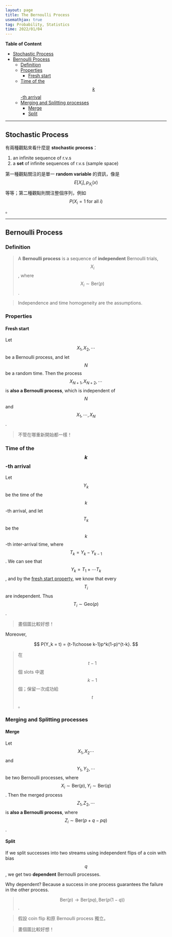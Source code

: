 ```yaml
---
layout: page
title: The Bernoulli Process
usemathjax: true
tag: Probability, Statistics
time: 2022/01/04
---
```


**Table of Content**
- [Stochastic Process](#stochastic-process)
- [Bernoulli Process](#bernoulli-process)
  - [Definition](#definition)
  - [Properties](#properties)
    - [Fresh start](#fresh-start)
  - [Time of the $$k$$-th arrival](#time-of-the-k-th-arrival)
  - [Merging and Splitting processes](#merging-and-splitting-processes)
    - [Merge](#merge)
    - [Split](#split)

---

## Stochastic Process

有兩種觀點來看什麼是 **stochastic process**：
1. an infinite sequence of r.v.s
2. a **set** of infinite sequences of r.v.s (sample space)

第一種觀點關注的是單一 **random variable** 的資訊，像是 $$E[X_i], p_{X_i}(x)$$ 等等；第二種觀點則關注整個序列，例如 $$P(X_i=1 \text{ for all } i)$$。

---

## Bernoulli Process
### Definition
> A **Bernoulli process** is a sequence of **independent** Bernoulli trials, $$X_i$$, where $$X_i \sim \text{Ber}(p)$$.

> Independence and time homogeneity are the assumptions.

### Properties
#### Fresh start

Let $$X_1, X_2, \cdots$$ be a Bernoulli process, and let $$N$$ be a random time. Then the process $$X_{N+1}, X_{N+2}, \cdots$$ is **also a Bernoulli process**, which is independent of $$N$$ and $$X_1, \cdots, X_N$$.

> 不管在哪重新開始都一樣！

### Time of the $$k$$-th arrival

Let $$Y_k$$ be the time of the $$k$$-th arrival, and let $$T_k$$ be the $$k$$-th inter-arrival time, where $$T_k = Y_k - Y_{k-1}$$. We can see that $$Y_k = T_1 + \cdots T_k$$, and by the [fresh start property](#fresh-start), we know that every $$T_i$$ are independent. Thus $$T_i \sim \text{Geo}(p)$$.

> 畫個圖比較好想！

Moreover, 

$$
P(Y_k = t) = {t-1\choose k-1}p^k(1-p)^{t-k}.
$$

> 在 $$t-1$$ 個 slots 中選 $$k-1$$ 個；保留一次成功給 $$t$$。

### Merging and Splitting processes
#### Merge

Let $$X_1, X_2\cdots$$ and $$Y_1, Y_2, \cdots$$ be two Bernoulli processes, where $$X_i \sim \text{Ber}(p), Y_i \sim \text{Ber}(q)$$. Then the merged process $$Z_1, Z_2, \cdots$$ is **also a Bernoulli process**, where $$Z_i \sim \text{Ber}(p+q-pq)$$.

#### Split

If we split successes into two streams using independent flips of a coin with bias $$q$$, we get two **dependent** Bernoulli processes.

Why dependent? Because a success in one process guarantees the failure in the other process.

> $$\text{Ber}(p) \to \text{Ber}(pq), \text{Ber}(p(1-q)) $$.

> 假設 coin flip 和原 Bernoulli process 獨立。

> 畫個圖比較好想！